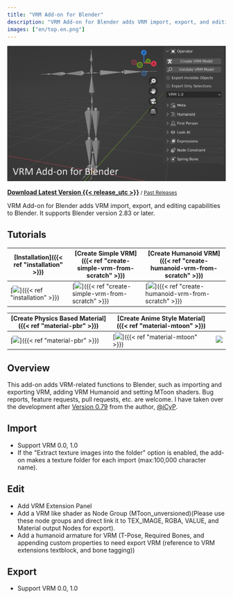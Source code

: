 ```yaml
---
title: "VRM Add-on for Blender"
description: "VRM Add-on for Blender adds VRM import, export, and editing capabilities to Blender."
images: ["en/top.en.png"]
---
```


<style>
main header {
  display: none;
}

main article.prose section :where(p, img):not(:where([class~=not-prose] *)) {
  margin-top: 0;
}
</style>

![](top.en.png)

**[Download Latest Version {{< release_utc >}}](https://vrm-addon-for-blender.info/releases/VRM_Addon_for_Blender-release.zip)**<small> / [Past Releases](https://github.com/saturday06/VRM-Addon-for-Blender/releases)</small>

VRM Add-on for Blender adds VRM import, export, and editing capabilities to Blender. It supports Blender version 2.83 or later.

## Tutorials

| [Installation]({{< ref "installation" >}}) | [Create Simple VRM]({{< ref "create-simple-vrm-from-scratch" >}}) | [Create Humanoid VRM]({{< ref "create-humanoid-vrm-from-scratch" >}}) |
| --- | --- | --- |
| [![](installation.gif)]({{< ref "installation" >}}) | [![](simple.gif)]({{< ref "create-simple-vrm-from-scratch" >}}) | [![](humanoid.gif)]({{< ref "create-humanoid-vrm-from-scratch" >}}) |

| [Create Physics Based Material]({{< ref "material-pbr" >}}) | [Create Anime Style Material]({{< ref "material-mtoon" >}}) | |
| --- | --- | --- |
| [![](material_pbr.gif)]({{< ref "material-pbr" >}}) | [![](material_mtoon.gif)]({{< ref "material-mtoon" >}}) | ![](transparent.gif) |

## Overview

This add-on adds VRM-related functions to Blender, such as importing and exporting VRM, adding VRM Humanoid and setting MToon shaders. Bug reports, feature requests, pull requests, etc. are welcome. I have taken over the development after [Version 0.79](https://github.com/iCyP/VRM_IMPORTER_for_Blender2_8/releases/tag/0.79) from the author, [@iCyP](https://github.com/iCyP).

## Import

- Support VRM 0.0, 1.0
- If the "Extract texture images into the folder" option is enabled, the add-on makes a texture folder for each import (max:100,000 character name).

## Edit

- Add VRM Extension Panel
- Add a VRM like shader as Node Group (MToon_unversioned)(Please use these node groups and direct link it to TEX_IMAGE, RGBA, VALUE, and Material output Nodes for export).
- Add a humanoid armature for VRM (T-Pose, Required Bones, and appending custom properties to need export VRM (reference to VRM extensions textblock, and bone tagging))

## Export

- Support VRM 0.0, 1.0
